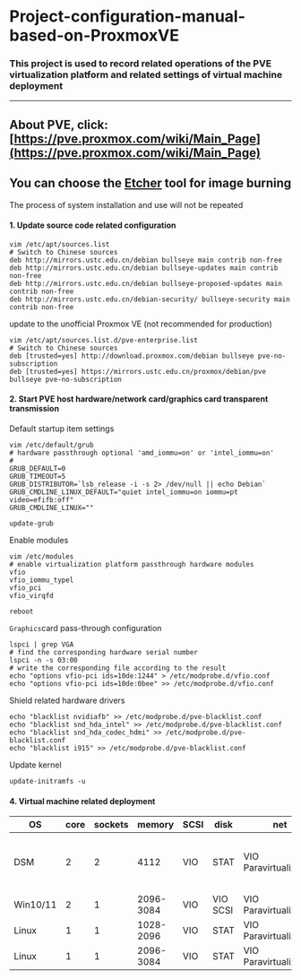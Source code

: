 # Project-configuration-manual-based-on-ProxmoxVE
### This project is used to record related operations of the PVE virtualization platform and related settings of virtual machine deployment
-------------------------------------------------

## About PVE, click: [https://pve.proxmox.com/wiki/Main_Page](https://pve.proxmox.com/wiki/Main_Page)
## You can choose the [Etcher](https://www.balena.io/etcher) tool for image burning

The process of system installation and use will not be repeated

#### 1. Update source code related configuration

    vim /etc/apt/sources.list
    # Switch to Chinese sources
    deb http://mirrors.ustc.edu.cn/debian bullseye main contrib non-free
    deb http://mirrors.ustc.edu.cn/debian bullseye-updates main contrib non-free
    deb http://mirrors.ustc.edu.cn/debian bullseye-proposed-updates main contrib non-free
    deb http://mirrors.ustc.edu.cn/debian-security/ bullseye-security main contrib non-free
update to the unofficial Proxmox VE (not recommended for production)

    vim /etc/apt/sources.list.d/pve-enterprise.list
    # Switch to Chinese sources
    deb [trusted=yes] http://download.proxmox.com/debian bullseye pve-no-subscription
    deb [trusted=yes] https://mirrors.ustc.edu.cn/proxmox/debian/pve bullseye pve-no-subscription
    
#### 2. Start PVE host hardware/network card/graphics card transparent transmission
Default startup item settings

    vim /etc/default/grub
    # hardware passthrough optional 'amd_iommu=on' or 'intel_iommu=on'
    # 
    GRUB_DEFAULT=0
    GRUB_TIMEOUT=5
    GRUB_DISTRIBUTOR=`lsb_release -i -s 2> /dev/null || echo Debian`
    GRUB_CMDLINE_LINUX_DEFAULT="quiet intel_iommu=on iommu=pt video=efifb:off"
    GRUB_CMDLINE_LINUX=""
    
    update-grub
Enable modules

    vim /etc/modules
    # enable virtualization platform passthrough hardware modules
    vfio
    vfio_iommu_typel
    vfio_pci
    vfio_virqfd
    
    reboot
`Graphics`card pass-through configuration

    lspci | grep VGA
    # find the corresponding hardware serial number
    lspci -n -s 03:00
    # write the corresponding file according to the result
    echo "options vfio-pci ids=10de:1244" > /etc/modprobe.d/vfio.conf
    echo "options vfio-pci ids=10de:0bee" >> /etc/modprobe.d/vfio.conf
Shield related hardware drivers

    echo "blacklist nvidiafb" >> /etc/modprobe.d/pve-blacklist.conf
    echo "blacklist snd_hda_intel" >> /etc/modprobe.d/pve-blacklist.conf
    echo "blacklist snd_hda_codec_hdmi" >> /etc/modprobe.d/pve-blacklist.conf
    echo "blacklist i915" >> /etc/modprobe.d/pve-blacklist.conf
Update kernel

    update-initramfs -u
#### 4. Virtual machine related deployment

<div align="center">

| OS  | core| sockets| memory| SCSI| disk| net| model| BIOS| others|
| ---------- | -----------| -----------| -----------| -----------| -----------| -----------| -----------| -----------| -----------|
| DSM   | 2   | 2   | 4112   | VIO   | STAT   | VIO<br> Paravirtualization   | q35   | OVMF   | CD/DVD drive removal<br> HDD delete    |
| Win10/11   | 2   | 1   | 2096-3084   | VIO   | VIO<br> SCSI   | VIO<br> Paravirtualization   | default   | default   | GUI    |
| Linux   | 1   | 1   | 1028-2096   | VIO   | STAT   | VIO<br> Paravirtualization   | default   | default   | CLI    |
| Linux   | 1   | 1   | 2096-3084   | VIO   | STAT   | VIO<br> Paravirtualization   | default   | default   | GUI    |

</div>
